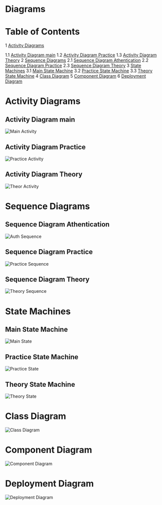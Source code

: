# Diagrams

# Table of Contents

1 [Activity Diagrams](#activity)

1.1 [Activity Diagram main](#activity_main)
1.2 [Activity Diagram Practice](#activity_practice)
1.3 [Activity Diagram Theory](#activity_theory)
2 [Sequence Diagrams](#sequence)
2.1 [Sequence Diagram Athentication](#sequence_auth)
2.2 [Sequence Diagram Practice](#sequence_prac)
2.3 [Sequence Diagram Theory](#sequence_theory)
3 [State Machines](#sm)
3.1 [Main State Machine](#sm_main)
3.2 [Practice State Machine](#sm_practice)
3.3 [Theory State Machine](#sm_theory)
4 [Class Diagram](#class)
5 [Component Diagram](#component)
6 [Deployment Diagram](#deployment)

<a name="activity"/>

# Activity Diagrams

<a name="activity_main"/>

## Activity Diagram main

![Main Activity](https://github.com/axlgrim/TRTPO-Project/blob/master/Documents/Diagrams/ActivityDiagramMain.png)

<a name="activity_practice"/>

## Activity Diagram Practice

![Practice Activity](https://github.com/axlgrim/TRTPO-Project/blob/master/Documents/Diagrams/ActivityPractice.png)

<a name="activity_theory"/>

## Activity Diagram Theory

![Theor Activity](https://github.com/axlgrim/TRTPO-Project/blob/master/Documents/Diagrams/ActivityTheory.png)

<a name="sequence"/>

# Sequence Diagrams

<a name="sequence_auth"/>

## Sequence Diagram Athentication

![Auth Sequence](https://github.com/axlgrim/TRTPO-Project/blob/master/Documents/Diagrams/SequenceAuth.png)

<a name="sequence_prac"/>

## Sequence Diagram Practice

![Practice Sequence](https://github.com/axlgrim/TRTPO-Project/blob/master/Documents/Diagrams/SequencePractice.png)

<a name="sequence_theory"/>

## Sequence Diagram Theory

![Theory Sequence](https://github.com/axlgrim/TRTPO-Project/blob/master/Documents/Diagrams/SequenceDiagramTheory.png)

<a name="sm"/>

# State Machines

<a name="sm_main"/>

## Main State Machine

![Main State](https://github.com/axlgrim/TRTPO-Project/blob/master/Documents/Diagrams/StateMachineMenu.png)

<a name="sm_practice"/>

## Practice State Machine

![Practice State](https://github.com/axlgrim/TRTPO-Project/blob/master/Documents/Diagrams/PracticeStateMachine.png)

<a name="sm_theory"/>

## Theory State Machine

![Theory State](https://github.com/axlgrim/TRTPO-Project/blob/master/Documents/Diagrams/TheoryStateMachine.png)

<a name="class"/>

# Class Diagram

![Class Diagram](https://github.com/axlgrim/TRTPO-Project/blob/master/Documents/Diagrams/ClassDiagram.png)

<a name="component"/>

# Component Diagram

![Component Diagram](https://github.com/axlgrim/TRTPO-Project/blob/master/Documents/Diagrams/ComponentDiagram.png)

<a name="deployment"/>

# Deployment Diagram

![Deployment Diagram](https://github.com/axlgrim/TRTPO-Project/blob/master/Documents/Diagrams/DeploymentDiagram.png)
